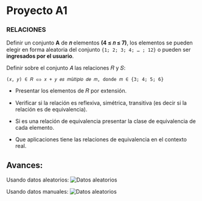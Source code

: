 # Proyecto A1

### RELACIONES 
 Definir un conjunto __A__ de __𝑛__ elementos __(4 ≤ 𝑛 ≤ 7)__, los 
 elementos se pueden elegir en forma aleatoria del conjunto
 `{1; 2; 3; 4; … ; 12}` o pueden ser __ingresados por el usuario__.

Definir sobre el conjunto 𝐴 las relaciones 𝑅 y 𝑆:
    
    (𝑥, 𝑦) ∈ 𝑅 ⟺ 𝑥 + 𝑦 𝑒𝑠 𝑚ú𝑙𝑡𝑖𝑝𝑙𝑜 𝑑𝑒 𝑚, donde 𝑚 ∈ {3; 4; 5; 6}

- Presentar los elementos de 𝑅 por extensión.

- Verificar si la relación es reflexiva, simétrica, transitiva (es
decir si la relación es de equivalencia).

- Si es una relación de equivalencia presentar la clase de
equivalencia de cada elemento.

- Que aplicaciones tiene las relaciones de equivalencia en el
contexto real.

## Avances:

Usando datos aleatorios: 
    ![Datos aleatorios](https://github.com/faryd19/matediscreta/blob/main/Sources/image.png "Datos aleatorios, opcion A")

Usando datos manuales: 
    ![Datos aleatorios]([Sources\image2.png](https://github.com/faryd19/matediscreta/blob/main/Sources/image2.png) "Datos manuales, opcion M")

